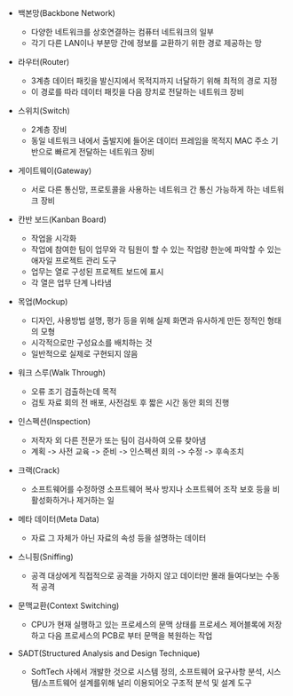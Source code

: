 - 백본망(Backbone Network)
  - 다양한 네트워크를 상호연결하는 컴퓨터 네트워크의 일부
  - 각기 다른 LAN이나 부분망 간에 정보를 교환하기 위한 경로 제공하는 망


- 라우터(Router)
  - 3계층 데이터 패킷을 발신지에서 목적지까지 너달하기 위해 최적의 경로 지정
  - 이 경로를 따라 데이터 패킷을 다음 장치로 전달하는 네트워크 장비


- 스위치(Switch)
  - 2계층 장비
  - 동일 네트워크 내에서 출발지에 들어온 데이터 프레임을 목적지 MAC 주소 기반으로 빠르게 전달하는 네트워크 장비


- 게이트웨이(Gateway)
  - 서로 다른 통신망, 프로토콜을 사용하는 네트워크 간 통신 가능하게 하는 네트워크 장비


- 칸반 보드(Kanban Board)
  - 작업을 시각화
  - 작업에 참여한 팀이 업무와 각 팀원이 할 수 있는 작업량 한눈에 파악할 수 있는 애자일 프로젝트 관리 도구
  - 업무는 열로 구성된 프로젝트 보드에 표시
  - 각 열은 업무 단계 나타냄


- 목업(Mockup)
  - 디자인, 사용방법 설명, 평가 등을 위해 실제 화면과 유사하게 만든 정적인 형태의 모형
  - 시각적으로만 구성요소를 배치하는 것
  - 일반적으로 실제로 구현되지 않음


- 워크 스루(Walk Through)
  -  오류 조기 검출하는데 목적
  - 검토 자료 회의 전 배포, 사전검토 후 짧은 시간 동안 회의 진행

- 인스펙션(Inspection)
  - 저작자 외 다른 전문가 또는 팀이 검사하여 오류 찾아냄
  - 계획 -> 사전 교육 -> 준비 -> 인스펙션 회의 -> 수정 -> 후속조치

- 크랙(Crack)
  - 소프트웨어를 수정하영 소프트웨어 복사 방지나 소프트웨어 조작 보호 등을 비활성화하거나 제거하는 일

- 메타 데이터(Meta Data)
  - 자료 그 자체가 아닌 자료의 속성 등을 설명하는 데이터


- 스니핑(Sniffing)
  - 공격 대상에게 직접적으로 공격을 가하지 않고 데이터만 몰래 들여다보는 수동적 공격


- 문맥교환(Context Switching)
  - CPU가 현재 실행하고 있는 프로세스의 문맥 상태를 프로세스 제어블록에 저장하고 다음 프로세스의 PCB로 부터 문맥을 복원하는 작업


- SADT(Structured Analysis and Design Technique)
  - SoftTech 사에서 개발한 것으로 시스템 정의, 소프트웨어 요구사항 분석, 시스템/소프트웨어 설계를위해 널리 이용되어오 구조적 분석 및 설계 도구